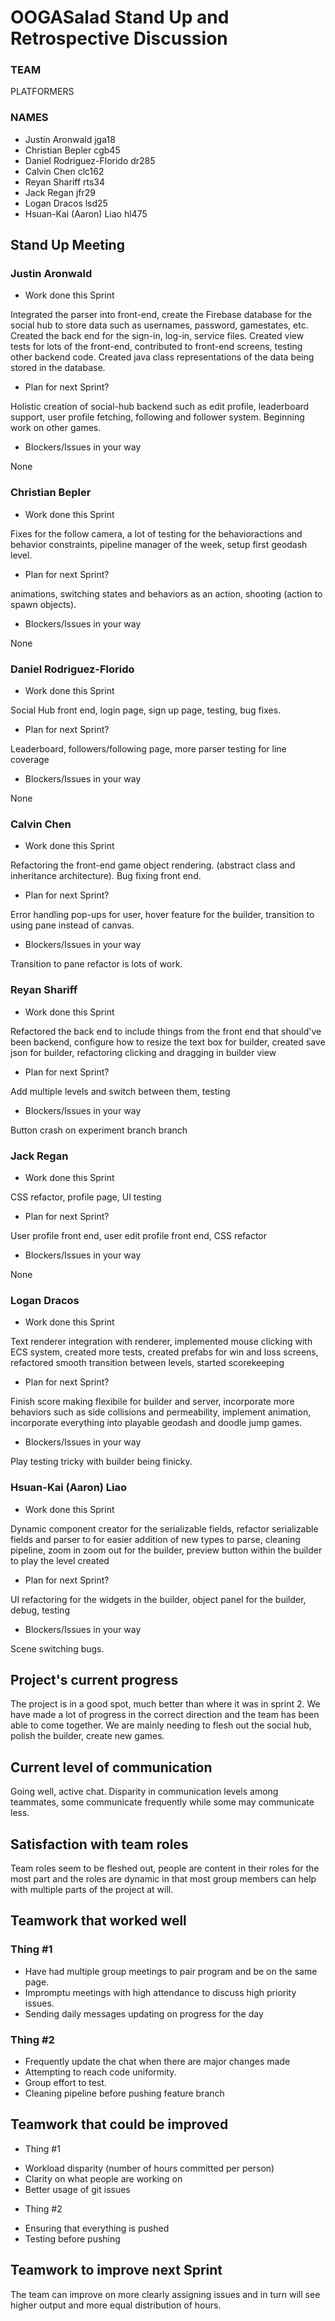 # OOGASalad Stand Up and Retrospective Discussion
### TEAM
PLATFORMERS
### NAMES
- Justin Aronwald jga18
- Christian Bepler cgb45
- Daniel Rodriguez-Florido dr285
- Calvin Chen clc162
- Reyan Shariff rts34
- Jack Regan jfr29
- Logan Dracos lsd25
- Hsuan-Kai (Aaron) Liao hl475

## Stand Up Meeting

### Justin Aronwald

* Work done this Sprint

Integrated the parser into front-end, create the Firebase database for the social hub
to store data such as usernames, password, gamestates, etc.
Created the back end for the sign-in, log-in, service files. Created view tests for
lots of the front-end, contributed to front-end screens, testing other backend code.
Created java class representations of the data being stored in the database.

* Plan for next Sprint?

Holistic creation of social-hub backend such as edit profile, leaderboard support,
user profile fetching, following and follower system. Beginning work on other games.

* Blockers/Issues in your way

None

### Christian Bepler

* Work done this Sprint

Fixes for the follow camera, a lot of testing for the behavioractions and behavior constraints,
pipeline manager of the week, setup first geodash level.

* Plan for next Sprint?

animations, switching states and behaviors as an action, shooting (action to spawn objects).

* Blockers/Issues in your way

None

### Daniel Rodriguez-Florido

* Work done this Sprint

Social Hub front end, login page, sign up page, testing, bug fixes.

* Plan for next Sprint?

Leaderboard, followers/following page, more parser testing for line coverage

* Blockers/Issues in your way

None

### Calvin Chen

* Work done this Sprint

Refactoring the front-end game object rendering. (abstract class and inheritance
architecture). Bug fixing front end.

* Plan for next Sprint?

Error handling pop-ups for user, hover feature for the builder, transition to using pane
instead of canvas.

* Blockers/Issues in your way

Transition to pane refactor is lots of work.

### Reyan Shariff

* Work done this Sprint

Refactored the back end to include things from the front end that should've been backend,
configure how to resize the text box for builder, created save json for builder,
refactoring clicking and dragging in builder view

* Plan for next Sprint?

Add multiple levels and switch between them, testing

* Blockers/Issues in your way

Button crash on experiment branch branch

### Jack Regan

* Work done this Sprint

CSS refactor, profile page, UI testing

* Plan for next Sprint?

User profile front end, user edit profile front end, CSS refactor

* Blockers/Issues in your way

None

### Logan Dracos

* Work done this Sprint

Text renderer integration with renderer, implemented mouse clicking
with ECS system, created more tests, created prefabs for win and loss screens,
refactored smooth transition between levels, started scorekeeping

* Plan for next Sprint?

Finish score making flexibile for builder and server, incorporate more behaviors
such as side collisions and permeability, implement animation, incorporate
everything into playable geodash and doodle jump games.

* Blockers/Issues in your way

Play testing tricky with builder being finicky.

### Hsuan-Kai (Aaron) Liao

* Work done this Sprint

Dynamic component creator for the serializable fields, refactor serializable fields and 
parser to for easier addition of new types to parse, cleaning pipeline, zoom in zoom out for
the builder, preview button within the builder to play the level created

* Plan for next Sprint?

UI refactoring for the widgets in the builder, object panel for the builder, debug, testing

* Blockers/Issues in your way

Scene switching bugs.

## Project's current progress

The project is in a good spot, much better than where it was in sprint 2. We have made a lot of
progress in the correct direction and the team has been able to come together. We are mainly
needing to flesh out the social hub, polish the builder, create new games.

## Current level of communication

Going well, active chat. Disparity in communication levels among teammates, some communicate 
frequently while some may communicate less.

## Satisfaction with team roles

Team roles seem to be fleshed out, people are content in their roles for the most part
and the roles are dynamic in that most group members can help with multiple parts of the
project at will.

## Teamwork that worked well

### Thing #1

- Have had multiple group meetings to pair program and be on the same page.
- Impromptu meetings with high attendance to discuss high priority issues.
- Sending daily messages updating on progress for the day

### Thing #2

- Frequently update the chat when there are major changes made
- Attempting to reach code uniformity.
- Group effort to test.
- Cleaning pipeline before pushing feature branch


## Teamwork that could be improved

* Thing #1

- Workload disparity (number of hours committed per person)
- Clarity on what people are working on
- Better usage of git issues

* Thing #2

- Ensuring that everything is pushed
- Testing before pushing

## Teamwork to improve next Sprint

The team can improve on more clearly assigning issues and in turn will see 
higher output and more equal distribution of hours.